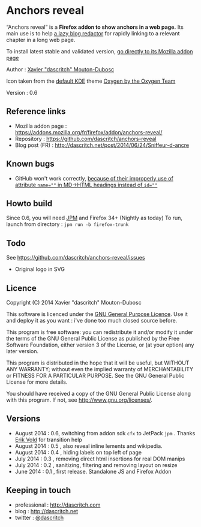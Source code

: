 Anchors reveal
==============
“Anchors reveal” is a **Firefox addon to show anchors in a web page.** Its main use is to help [a lazy blog redactor](http://dascritch.net) for rapidly linking to a relevant chapter in a long web page.

To install latest stable and validated version, [go directly to its Mozilla addon page](https://addons.mozilla.org/fr/firefox/addon/anchors-reveal/)

Author :  [Xavier "dascritch" Mouton-Dubosc](http://dascritch.com)

Icon taken from the [default KDE](http://kde.org) theme [Oxygen by the Oxygen Team](http://techbase.kde.org/Projects/Oxygen)

Version : 0.6

Reference links
---------------
* Mozilla addon page : <https://addons.mozilla.org/fr/firefox/addon/anchors-reveal/>
* Repository : <https://github.com/dascritch/anchors-reveal>
* Blog post (FR) : <http://dascritch.net/post/2014/06/24/Sniffeur-d-ancre>

Known bugs
----------
* GitHub won't work correctly, [because of their improperly use of attribute `name=""` in MD→HTML headings instead of `id=""`](https://github.com/jch/html-pipeline/issues/135)

Howto build
-----------
Since 0.6, you will need [JPM](https://github.com/mozilla/jpm) and Firefox 34+ (Nightly as today)
To run, launch from directory : `jpm run -b firefox-trunk`

Todo
----
See <https://github.com/dascritch/anchors-reveal/issues>
* Original logo in SVG

Licence
-------

Copyright (C) 2014 Xavier "dascritch" Mouton-Dubosc

This software is licenced under the [GNU General Purpose Licence](http://www.gnu.org/licenses/gpl-3.0.txt).
Use it and deploy it as you want : i've done too much closed source before.

This program is free software: you can redistribute it and/or modify
it under the terms of the GNU General Public License as published by
the Free Software Foundation, either version 3 of the License, or
(at your option) any later version.

This program is distributed in the hope that it will be useful,
but WITHOUT ANY WARRANTY; without even the implied warranty of
MERCHANTABILITY or FITNESS FOR A PARTICULAR PURPOSE.  See the
GNU General Public License for more details.

You should have received a copy of the GNU General Public License
along with this program.  If not, see <http://www.gnu.org/licenses/>.

Versions
--------
* August 2014 : 0.6, switching from addon sdk `cfx` to JetPack `jpm` . Thanks [Erik Vold](http://work.erikvold.com/jetpack/2014/08/07/cfx-to-jpm.html) for transition help
* August 2014 : 0.5 , also reveal inline lements and wikipedia.
* August 2014 : 0.4 , hiding labels on top left of page
* July 2014 : 0.3 , removing direct html insertions for real DOM manips
* July 2014 : 0.2 , sanitizing, filtering and removing layout on resize
* June 2014 : 0.1 , first release. Standalone JS and Firefox Addon

Keeping in touch
----------------
* professional : <http://dascritch.com>
* blog : <http://dascritch.net>
* twitter : [@dascritch](https://twitter.com/dascritch)
